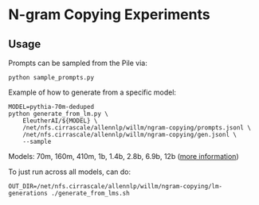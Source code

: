 # N-gram Copying Experiments

## Usage

Prompts can be sampled from the Pile via:
```
python sample_prompts.py
```

Example of how to generate from a specific model:
```
MODEL=pythia-70m-deduped
python generate_from_lm.py \
    EleutherAI/${MODEL} \
    /net/nfs.cirrascale/allennlp/willm/ngram-copying/prompts.jsonl \
    /net/nfs.cirrascale/allennlp/willm/ngram-copying/gen.jsonl \
    --sample
```

Models: 70m, 160m, 410m, 1b, 1.4b, 2.8b, 6.9b, 12b  ([more information](https://huggingface.co/EleutherAI/pythia-6.9b))

To just run across all models, can do:
```
OUT_DIR=/net/nfs.cirrascale/allennlp/willm/ngram-copying/lm-generations ./generate_from_lms.sh
```